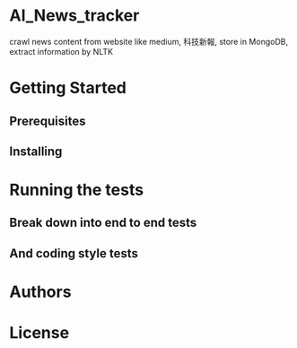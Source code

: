 # AI_News_tracker
crawl news content from website like medium, 科技新報, store in MongoDB, extract information by NLTK

# Getting Started
## Prerequisites

## Installing


# Running the tests
## Break down into end to end tests
## And coding style tests


# Authors

# License
